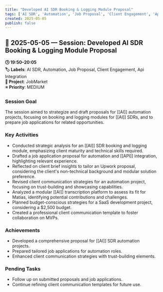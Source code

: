```yaml
---
title: "Developed AI SDR Booking & Logging Module Proposal"
tags: ['AI SDR', 'Automation', 'Job Proposal', 'Client Engagement', 'Api Integration']
created: 2025-05-05
publish: false
---
```


## 📅 2025-05-05 — Session: Developed AI SDR Booking & Logging Module Proposal

**🕒 19:50–20:05**  
**🏷️ Labels**: AI SDR, Automation, Job Proposal, Client Engagement, Api Integration  
**📂 Project**: JobMarket  
**⭐ Priority**: MEDIUM  


### Session Goal
The session aimed to strategize and draft proposals for [[AI]] automation projects, focusing on booking and logging modules for [[AI]] SDRs, and to prepare job applications for related opportunities.

### Key Activities
- Conducted strategic analysis for an [[AI]] SDR booking and logging module, emphasizing client maturity and technical skills required.
- Drafted a job application proposal for automation and [[API]] integration, highlighting relevant experience.
- Reflected on client brief insights to tailor an Upwork proposal, considering the client's non-technical background and modular solution preference.
- Revised client communication strategies for an automation project, focusing on trust-building and showcasing capabilities.
- Analyzed a modular [[AI]] transcription platform to assess its fit for Matías, identifying potential contributions and challenges.
- Planned budget-conscious strategies for a SaaS development project, considering a $2,500 budget.
- Created a professional client communication template to foster collaboration on MVPs.

### Achievements
- Developed a comprehensive proposal for [[AI]] SDR automation projects.
- Prepared tailored job applications for automation roles.
- Enhanced client communication strategies with trust-building elements.

### Pending Tasks
- Follow up on submitted proposals and job applications.
- Continue refining client communication templates for future use.
